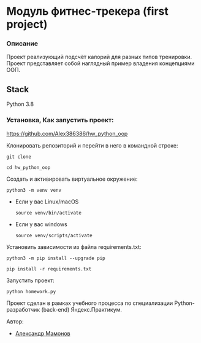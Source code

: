 # Модуль фитнес-трекера (first project)

### Описание

Проект реализующий подсчёт калорий для разных типов тренировки.
Проект представляет собой наглядный пример владения концепциями ООП.

## Stack

Python 3.8

### Установка, Как запустить проект:
https://github.com/Alex386386/hw_python_oop

Клонировать репозиторий и перейти в него в командной строке:

```
git clone 
```

```
cd hw_python_oop
```

Cоздать и активировать виртуальное окружение:

```
python3 -m venv venv
```

* Если у вас Linux/macOS

    ```
    source venv/bin/activate
    ```

* Если у вас windows

    ```
    source venv/scripts/activate
    ```

Установить зависимости из файла requirements.txt:

```
python3 -m pip install --upgrade pip
```

```
pip install -r requirements.txt
```

Запустить проект:

```
python homework.py
```

Проект сделан в рамках учебного процесса по специализации Python-разработчик (back-end) Яндекс.Практикум.

Автор:

- [Александр Мамонов](https://github.com/Alex386386) 
